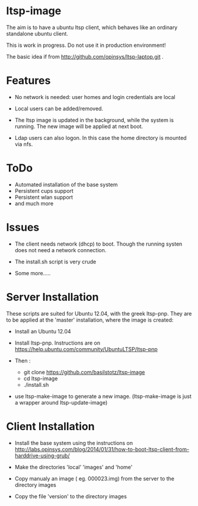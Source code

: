ltsp-image
==========

The aim is to have a ubuntu ltsp client, which behaves like an ordinary standalone 
ubuntu client. 

This is work in progress. Do not use it in production environment!


The basic idea if from http://github.com/opinsys/ltsp-laptop.git .


# Features

* No network is needed: user homes and login credentials are local 

* Local users can be added/removed.

* The ltsp image is updated in the background, while the system is running. The new 
  image will be applied at next boot.

* Ldap users can also logon. In this case the home directory is mounted via nfs.


# ToDo

* Automated installation of the base system
* Persistent cups support
* Persistent wlan support
* and much more


# Issues

* The client needs network (dhcp) to boot. Though the running systen does not need
  a network connection.

* The install.sh script is very crude

* Some more.....
 


# Server Installation

These scripts are suited for Ubuntu 12.04, with the greek ltsp-pnp. They are 
to be applied at the 'master' installation, where the image is created:

* Install an Ubuntu 12.04 

* Install ltsp-pnp. Instructions are on
        https://help.ubuntu.com/community/UbuntuLTSP/ltsp-pnp

* Then :
    * git clone https://github.com/basilstotz/ltsp-image
    * cd ltsp-image
    * ./install.sh

* use ltsp-make-image to generate a new image. (ltsp-make-image is just a wrapper
  around ltsp-update-image)


# Client Installation

* Install the base system using the instructions on
  http://labs.opinsys.com/blog/2014/01/31/how-to-boot-ltsp-client-from-harddrive-using-grub/

* Make the directories 'local' 'images' and 'home'

* Copy manualy an image ( eg. 000023.img) from the server to the directory images

* Copy the file 'version' to the directory images

